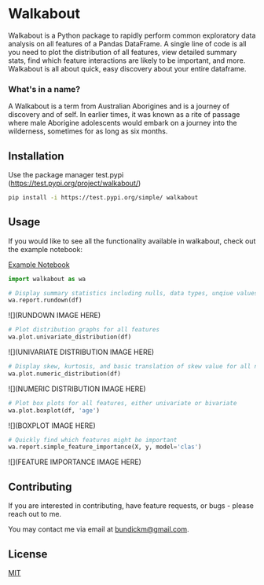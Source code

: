 # Walkabout

Walkabout is a Python package to rapidly perform common exploratory data analysis on all features of a Pandas DataFrame. A single line of code is all you need to plot the distribution of all features, view detailed summary stats, find which feature interactions are likely to be important, and more. Walkabout is all about quick, easy discovery about your entire dataframe.

### What's in a name?
A Walkabout is a term from Australian Aborigines and is a journey of discovery and of self. In earlier times, it was known as a rite of passage where male Aborigine adolescents would embark on a journey into the wilderness, sometimes for as long as six months.

## Installation

Use the package manager test.pypi (https://test.pypi.org/project/walkabout/)

```bash
pip install -i https://test.pypi.org/simple/ walkabout
```

## Usage
If you would like to see all the functionality available in walkabout, check out the example notebook:

[Example Notebook](https://colab.research.google.com/drive/1Tufo97ZclCujjPtHhNoXNkjGKloi6y4S)

```python
import walkabout as wa

# Display summary statistics including nulls, data types, unqiue values, and shape
wa.report.rundown(df)
```
![](RUNDOWN IMAGE HERE)

```python
# Plot distribution graphs for all features
wa.plot.univariate_distribution(df)
```
![](UNIVARIATE DISTRIBUTION IMAGE HERE)

```python
# Display skew, kurtosis, and basic translation of skew value for all numeric features.
wa.plot.numeric_distribution(df)
```
![](NUMERIC DISTRIBUTION IMAGE HERE)

```python
# Plot box plots for all features, either univariate or bivariate
wa.plot.boxplot(df, 'age')
```
![](BOXPLOT IMAGE HERE)

```python
# Quickly find which features might be important
wa.report.simple_feature_importance(X, y, model='clas')
```
![](FEATURE IMPORTANCE IMAGE HERE)

## Contributing
If you are interested in contributing, have feature requests, or bugs - please reach out to me.

You may contact me via email at bundickm@gmail.com.

## License
[MIT](https://choosealicense.com/licenses/mit/)
